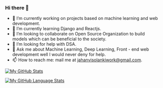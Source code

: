 ### Hi there 👋

<!--
**JAHANVISOLANKI5475/JAHANVISOLANKI5475** is a ✨ _special_ ✨ repository because its `README.md` (this file) appears on your GitHub profile.

Here are some ideas to get you started: -->

- 🔭 I’m currently working on projects based on  machine learning and web development.
- 🌱 I’m currently learning Django and Reactjs.
- 👯 I’m looking to collaborate on Open Source Organization to build models which can be beneficial to the society.
- 🤔 I’m looking for help with DSA.
- 💬 Ask me about Machine Learning, Deep Learning, Front - end web development well I would never deny for help.
- 📫 How to reach me: mail me at jahanvisolankiwork@gmail.com.



[![My GitHub Stats](https://github-readme-stats.vercel.app/api/?username=JAHANVISOLANKI5475&count_private=true&theme=tokyonight&showicons=true)]()

[![My GitHub Language Stats](https://github-readme-stats.vercel.app/api/top-langs/?username=JAHANVISOLANKI5475&langs_count=5&theme=tokyonight)]()





